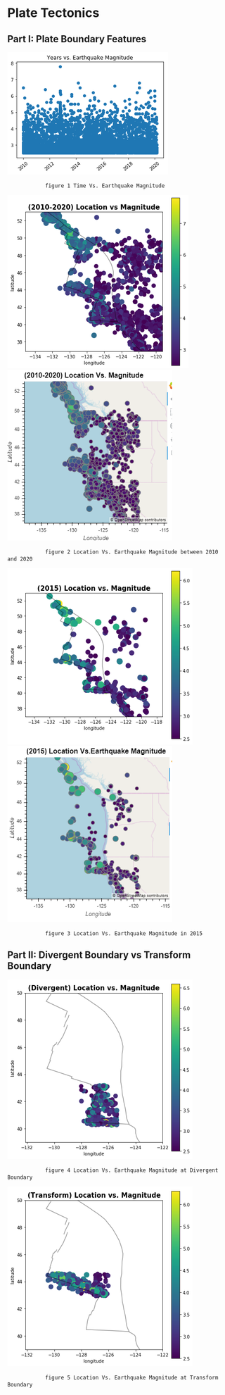 # Plate Tectonics



## Part I: Plate Boundary Features
![](1.png)

                figure 1 Time Vs. Earthquake Magnitude 

![](1.1.1.png)
![](1.1.PNG)

                figure 2 Location Vs. Earthquake Magnitude between 2010 and 2020
        
        
![](3333.png)
![](3.1.PNG)

                figure 3 Location Vs. Earthquake Magnitude in 2015


## Part II: Divergent Boundary vs Transform Boundary
![](4.png)

                figure 4 Location Vs. Earthquake Magnitude at Divergent Boundary
        
        
        
![](5.png)

                figure 5 Location Vs. Earthquake Magnitude at Transform Boundary



